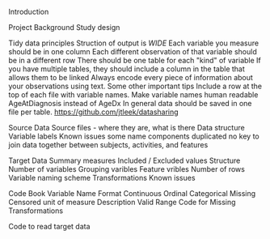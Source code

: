 Introduction

Project Background
  Study design
  
Tidy data principles
  Struction of output is *WIDE*
  Each variable you measure should be in one column
  Each different observation of that variable should be in a different row
  There should be one table for each "kind" of variable
  If you have multiple tables, they should include a column in the table that allows them to be linked
  Always encode every piece of information about your observations using text.
  Some other important tips
    Include a row at the top of each file with variable names.
    Make variable names human readable AgeAtDiagnosis instead of AgeDx
    In general data should be saved in one file per table.
    https://github.com/jtleek/datasharing
  
Source Data
  Source files - where they are, what is there 
  Data structure
  Variable labels 
  Known issues
    some name components duplicated
    no key to join data together between subjects, activities, and features

Target Data
  Summary measures
  Included / Excluded values
  Structure
  Number of variables
    Grouping varibles
    Feature vribles
  Number of rows
  Variable naming scheme
  Transformations
  Known issues  
  
Code Book
  Variable Name
  Format
    Continuous
    Ordinal
    Categorical
    Missing
    Censored
  unit of measure
  Description
  Valid Range
  Code for Missing
  Transformations

Code to read target data


  
